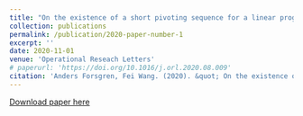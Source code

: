 ```yaml
---
title: "On the existence of a short pivoting sequence for a linear program"
collection: publications
permalink: /publication/2020-paper-number-1
excerpt: ''
date: 2020-11-01
venue: 'Operational Reseach Letters'
# paperurl: 'https://doi.org/10.1016/j.orl.2020.08.009'
citation: 'Anders Forsgren, Fei Wang. (2020). &quot; On the existence of a short pivoting sequence for a linear program.&quot; <i>Operational Research Letters</i>. 48(6), Pages 697-702.'
---
```


[Download paper here](https://doi.org/10.1016/j.orl.2020.08.009)

